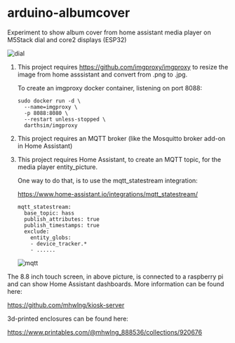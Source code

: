 # arduino-albumcover

Experiment to show album cover from home assistant media player on M5Stack dial and core2 displays (ESP32)

![dial](https://i.imgur.com/suuqg7B.jpg)

1. This project requires https://github.com/imgproxy/imgproxy to resize the image from home asssistant and convert from .png to .jpg.

   To create an imgproxy docker container, listening on port 8088:

   ```
   sudo docker run -d \
     --name=imgproxy \
     -p 8088:8080 \
     --restart unless-stopped \
     darthsim/imgproxy
   ```
  
2. This project requires an MQTT broker (like the Mosquitto broker add-on in Home Assistant) 

3. This project requires Home Assistant, to create an MQTT topic, for the media player entity_picture.

   One way to do that, is to use the mqtt_statestream integration:

   https://www.home-assistant.io/integrations/mqtt_statestream/

   ```
   mqtt_statestream:
     base_topic: hass
     publish_attributes: true
     publish_timestamps: true
     exclude:
       entity_globs:
       - device_tracker.*
       - ......
   ```

   ![mqtt](https://i.imgur.com/W8y48h6.png)
   
   

The 8.8 inch touch screen, in above picture, is connected to a raspberry pi and can show Home Assistant dashboards.
More information can be found here:

https://github.com/mhwlng/kiosk-server

3d-printed enclosures can be found here:

https://www.printables.com/@mhwlng_888536/collections/920676

